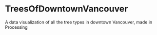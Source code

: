 # TreesOfDowntownVancouver
A data visualization of all the tree types in downtown Vancouver, made in Processing

